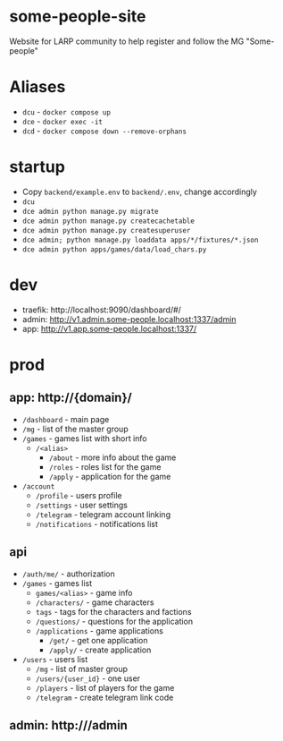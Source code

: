# some-people-site

Website for LARP community to help register and follow the MG "Some-people"

# Aliases

- `dcu` - `docker compose up`
- `dce` - `docker exec -it`
- `dcd` - `docker compose down --remove-orphans`

# startup

- Copy `backend/example.env` to `backend/.env`, change accordingly
- `dcu`
- `dce admin python manage.py migrate`
- `dce admin python manage.py createcachetable`
- `dce admin python manage.py createsuperuser`
- `dce admin; python manage.py loaddata apps/*/fixtures/*.json`
- `dce admin python apps/games/data/load_chars.py`

# dev

- traefik: http://localhost:9090/dashboard/#/
- admin: http://v1.admin.some-people.localhost:1337/admin
- app: http://v1.app.some-people.localhost:1337/

# prod
## app: http://{domain}/
  - `/dashboard` - main page
  - `/mg` - list of the master group
  - `/games` - games list with short info
    - `/<alias>`
      - `/about` - more info about the game
      - `/roles` - roles list for the game
      - `/apply` - application for the game
  - `/account`
    - `/profile` - users profile 
    - `/settings` - user settings
    - `/telegram` - telegram account linking
    - `/notifications` - notifications list 
## api
  - `/auth/me/` - authorization
  - `/games` - games list
    - `games/<alias>` - game info
    - `/characters/` - game characters
    - `tags` - tags for the characters and factions
    - `/questions/` - questions for the application
    - `/applications` - game applications
      - `/get/` - get one application
      - `/apply/` - create application
  - `/users` - users list
    - `/mg` - list of master group
    - `/users/{user_id}` - one user
    - `/players` - list of players for the game
    - `/telegram` - create telegram link code
## admin: http://<domain>/admin